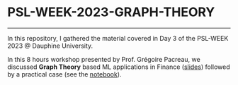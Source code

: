 # PSL-WEEK-2023-GRAPH-THEORY

----------------------------------------------

In this repository, I gathered the material covered in Day 3 of the PSL-WEEK 2023 @ Dauphine University. 

In this 8 hours workshop presented by Prof. Grégoire Pacreau, we discussed **Graph Theory** based ML applications in Finance ([slides](https://github.com/abouhadid/PSL-WEEK-2023-GRAPH-THEORY/blob/main/slides.pdf)) followed by a practical case (see the [notebook](https://github.com/abouhadid/PSL-WEEK-2023-GRAPH-THEORY/blob/main/Graphs_and_Machine_Learning.ipynb)). 
